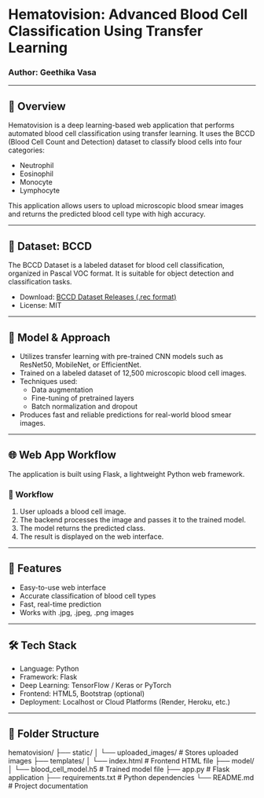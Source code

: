 # Hematovision: Advanced Blood Cell Classification Using Transfer Learning

### Author: Geethika Vasa

---

## 🧬 Overview

Hematovision is a deep learning-based web application that performs automated blood cell classification using transfer learning. It uses the BCCD (Blood Cell Count and Detection) dataset to classify blood cells into four categories:

- Neutrophil  
- Eosinophil  
- Monocyte  
- Lymphocyte  

This application allows users to upload microscopic blood smear images and returns the predicted blood cell type with high accuracy.

---

## 📁 Dataset: BCCD

The BCCD Dataset is a labeled dataset for blood cell classification, organized in Pascal VOC format. It is suitable for object detection and classification tasks.

- Download: [BCCD Dataset Releases (.rec format)](https://github.com/Shenggan/BCCD_Dataset/releases)
- License: MIT

---

## 🧠 Model & Approach

- Utilizes transfer learning with pre-trained CNN models such as ResNet50, MobileNet, or EfficientNet.
- Trained on a labeled dataset of 12,500 microscopic blood cell images.
- Techniques used:  
  - Data augmentation  
  - Fine-tuning of pretrained layers  
  - Batch normalization and dropout  
- Produces fast and reliable predictions for real-world blood smear images.

---

## 🌐 Web App Workflow

The application is built using Flask, a lightweight Python web framework.

### 🔁 Workflow

1. User uploads a blood cell image.
2. The backend processes the image and passes it to the trained model.
3. The model returns the predicted class.
4. The result is displayed on the web interface.

---

## 🚀 Features

- Easy-to-use web interface
- Accurate classification of blood cell types
- Fast, real-time prediction
- Works with .jpg, .jpeg, .png images

---

## 🛠️ Tech Stack

- Language: Python  
- Framework: Flask  
- Deep Learning: TensorFlow / Keras or PyTorch  
- Frontend: HTML5, Bootstrap (optional)  
- Deployment: Localhost or Cloud Platforms (Render, Heroku, etc.)

---

## 📂 Folder Structure

hematovision/
├── static/
│ └── uploaded_images/ # Stores uploaded images
├── templates/
│ └── index.html # Frontend HTML file
├── model/
│ └── blood_cell_model.h5 # Trained model file
├── app.py # Flask application
├── requirements.txt # Python dependencies
└── README.md # Project documentation

